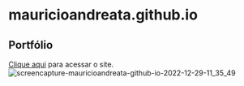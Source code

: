 # mauricioandreata.github.io

## Portfólio
[Clique aqui](https://mauricioandreata.github.io) para acessar o site.
![screencapture-mauricioandreata-github-io-2022-12-29-11_35_49](https://user-images.githubusercontent.com/93792759/209968331-b9151595-d3bf-4039-a54c-d627d4617ae6.png)

